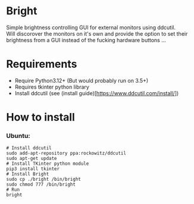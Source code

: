 # Bright
Simple brightness controlling GUI for external monitors using ddcutil. <br>
Will discorover the monitors on it's own and provide the option to set their brightness from a GUI instead of the fucking hardware buttons ...

# Requirements
 - Require Python3.12+ (But would probably run on 3.5+)
 - Requires tkinter python library
 - Install ddcutil (see (install guide)[https://www.ddcutil.com/install/])

# How to install 
### Ubuntu:
```
# Install ddcutil
sudo add-apt-repository ppa:rockowitz/ddcutil
sudo apt-get update
# Install TKinter python module
pip3 install tkinter
# Install Bright
sudo cp ./bright /bin/bright
sudo chmod 777 /bin/bright
# Run
bright
```
